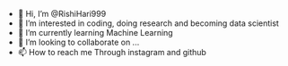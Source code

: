 - 👋 Hi, I’m @RishiHari999
- 👀 I’m interested in coding, doing research and becoming data scientist
- 🌱 I’m currently learning Machine Learning
- 💞️ I’m looking to collaborate on ...
- 📫 How to reach me Through instagram and github

<!---
RishiHari999/RishiHari999 is a ✨ special ✨ repository because its `README.md` (this file) appears on your GitHub profile.
You can click the Preview link to take a look at your changes.
--->
